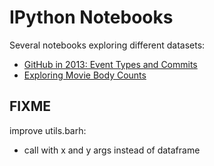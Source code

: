 # IPython Notebooks

Several notebooks exploring different datasets:

* [GitHub in 2013: Event Types and Commits](http://blog.coderstats.net/github/2013/event-types/)
* [Exploring Movie Body Counts](http://nbviewer.ipython.org/github/yaph/ipython-notebooks/blob/master/Exploring%20Movie%20Body%20Counts.ipynb)

## FIXME 

improve utils.barh:

* call with x and y args instead of dataframe
